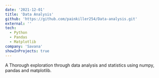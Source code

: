 ```yaml
---
date: '2021-12-01'
title: 'Data Analysis'
github: 'https://github.com/painkiller254/Data-analysis.git'
external: ''
tech:
  - Python
  - Pandas
  - Matplotlib
company: 'Savana'
showInProjects: true
---
```


A Thorough exploration through data analysis and statistics using numpy, pandas and matplotlib.
